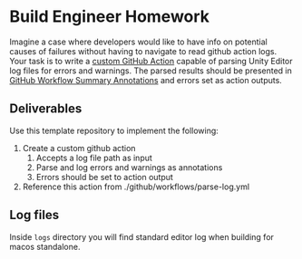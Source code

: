# Build Engineer Homework

Imagine a case where developers would like to have info on potential causes of failures without having to navigate to read github action logs. Your task is to write a [custom GitHub Action](https://docs.github.com/en/actions/sharing-automations/creating-actions/about-custom-actions) capable of parsing Unity Editor log files for errors and warnings. The parsed results should be presented in [GitHub Workflow Summary Annotations](https://docs.github.com/en/actions/writing-workflows/choosing-what-your-workflow-does/workflow-commands-for-github-actions#example-creating-an-annotation-for-an-error) and errors set as action outputs.


## Deliverables

Use this template repository to implement the following:

1. Create a custom github action
   1. Accepts a log file path as input
   2. Parse and log errors and warnings as annotations
   3. Errors should be set to action output
2. Reference this action from ./github/workflows/parse-log.yml

## Log files
Inside `logs` directory you will find standard editor log when building for macos standalone.
